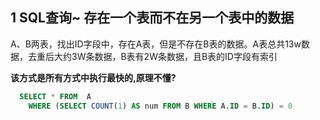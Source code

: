 ## 1 SQL查询~ 存在一个表而不在另一个表中的数据

A、B两表，找出ID字段中，存在A表，但是不存在B表的数据。A表总共13w数据，去重后大约3W条数据，B表有2W条数据，且B表的ID字段有索引

__该方式是所有方式中执行最快的,原理不懂?__

``` sql 
  SELECT * FROM  A 
    WHERE (SELECT COUNT(1) AS num FROM B WHERE A.ID = B.ID) = 0
    
``` 
